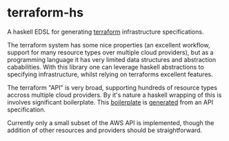 # terraform-hs

A haskell EDSL for generating [terraform][] infrastructure specifications.

The terraform system has some nice properties (an excellent workflow, support for many resource types over multiple cloud providers),
but as a programming language it has very limited data structures and abstraction cababilities. With this library
one can leverage haskell abstractions to specifying infrastructure, whilst relying on terraforms excellent features.

The terraform "API" is very broad, supporting hundreds of resource types accross multiple cloud providers. By it's nature
a haskell wrapping of this is involves significant boilerplate. This [boilerplate][] is [generated][] from an API specification.

Currently only a small subset of the AWS API is implemented, though the addition of other resources and providers should be straightforward.

[terraform]:https://www.terraform.io/
[boilerplate]:https://github.com/timbod7/terraform-hs/blob/master/src/Language/Terraform/Aws.hs
[generated]:https://github.com/timbod7/terraform-hs/blob/master/scripts/generate.hs
